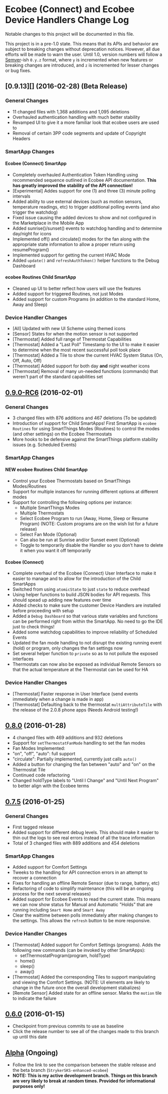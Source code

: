# Ecobee (Connect) and Ecobee Device Handlers Change Log

Notable changes to this project will be documented in this file.

This project is in a pre-1.0 state. This means that its APIs and behavior are subject to breaking changes without deprecation notices. However, all due efforts will be made to warn the user. Until 1.0, version numbers will follow a [Semver][]-ish `0.y.z` format, where `y` is incremented when new features or breaking changes are introduced, and `z` is incremented for lesser changes or bug fixes.



## [0.9.13][] (2016-02-28) **(Beta Release)**
### General Changes
* 11 changed files with 1,368 additions and 1,095 deletions
* Overhauled authentication handling with much better stability
* Revamped UI to give it a more familiar look that ecobee users are used to
* Removal of certain 3PP code segments and update of Copyright Headers


### SmartApp Changes
#### Ecobee (Connect) SmartApp
* Completely overhauled Authentication Token Handling using recommended sequence outlined in Ecobee API documentation. **This has greatly improved the stability of the API connection!**
* [Experimental] Addes support for one (1) and three (3) minute polling intervals
* Added ability to use external devices (such as motion sensors, temperature readings, etc) to trigger additional polling events (and also trigger the watchdog)
* Fixed issue causing the added devices to show and not configured in the Marketplace in the Mobile App
* Added sunrise()/sunset() events to watchdog handling and to determine day/night for icons
* Implemented off() and circulate() modes for the fan along with the appropriate state information to allow a proper return using resumeProgram()
* Implemented support for getting the current HVAC Mode
* Added `update()` and `refreshAuthToken()` helper functions to the Debug Dashboard

#### ecobee Routines Child SmartApp
* Cleaned up UI to better reflect how users will use the features
* Added support for triggered Routines, not just Modes
* Added support for custom Programs (in addition to the standard Home, Away and Sleep)


### Device Handler Changes
* [All] Updated with new UI Scheme using themed icons
* [Sensor] States for when the motion sensor is not supported
* [Thermostat] Added full range of Thermostat Capabilities
* [Thermostat] Added a "Last Poll" Timestamp to the UI to make it easier to determine when the most recent successful poll took place
* [Thermostat] Added a Tile to show the current HVAC System Status (On, Off, Auto, Off)
* [Thermostat] Added support for both day **and** night weather icons 
* [Thermostat] Removal of many un-needed functions (commands) that weren't part of the standard capabilities set




## [0.9.0-RC6][] (2016-02-01) 
### General Changes
* 3 changed files with 876 additions and 467 deletions (To be updated)
* Introduction of support for Child SmartApps! First SmartApp is `ecobee Routines` for using SmartThings Modes (Routines) to control the modes (and other settings) on the Ecobee Thermostats
* More hooks to be defensive against the SmartThings platform stability issues (e.g. Scheduled Events)

### SmartApp Changes
#### **NEW** ecobee Routines Child SmartApp
* Control your Ecobee Thermostats based on SmartThings Modes/Routines
* Support for multiple instances for running different options at different modes
* Support for controlling the following options per instance:
  * Multiple SmartThings Modes
  * Multiple Thermostats
  * Select Ecobee Program to run (Away, Home, Sleep or Resume Program) (NOTE: Custom programs are on the wish list for a future release)
  * Select Fan Mode (Optional)
  * Can also be run at Sunrise and/or Sunset event (Optional)
  * Toggle to temporarily disable the Handler so you don't have to delete it when you want it off temporarily

#### Ecobee (Connect)
* Complete overhaul of the Ecobee (Connect) User Interface to make it easier to manage and to allow for the introduction of the Child SmartApps
* Switched from using `atomicState` to just `state` to reduce overhead
* Using helper functions to build JSON bodies for API requests. This should spead up adding new features over time
* Added checks to make sure the customer Device Handlers are installed before proceeding with setup
* Added a `Debug Dashboard` so that various state variables and functions can be performed right from within the SmartApp. No need to go the IDE just to check things!
* Added some watchdog capabilities to improve reliability of Scheduled Events
* Updated the fan mode handling to not disrupt the existing running event (hold) or program, only changes the fan settings now
* Set several helper function to `private` so as to not pollute the exposed interfaces
* Thermostats can now also be exposed as individual Remote Sensors so that the actual temperature at the Thermostat can be used for HA

### Device Handler Changes
* [Thermostat] Faster response in User Interface (send events immediately when a change is made in app)
* [Thermostat] Defaulting back to the thermostat `multiAttributeTile` with the release of the 2.0.8 phone apps (Needs Android testing!)

## [0.8.0][] (2016-01-28)
*  4 changed files with 469 additions and 932 deletions
*  Support for `setThermostatFanMode` handling to set the fan modes
*  Fan Modes Implemented:
 *  "on", "off", "auto": full support
 *  "circulate": Partially implemented, currently just calls `auto()`
*  Added a button for changing the fan between "auto" and "on" on the Thermostat Tile
*  Continued code refactoring
*  Changed holdType labels to "Until I Change" and "Until Next Program" to better align with the Ecobee terms

## [0.7.5][] (2016-01-25)

### General Changes
* First tagged release
* Added support for different debug levels. This should make it easier to thin out the logs to see real errors instead of all the trace information
* Total of 3 changed files with 889 additions and 454 deletions

### SmartApp Changes
* Added support for Comfort Settings
* Tweeks to the handling for API connection errors in an attempt to recover a connection
* Fixes for handling an offline Remote Sensor (due to range, battery, etc)
* Refactoring of code to simplify maintenance (this will be an ongoing process for the next several releases)
* Added support for Ecobee Events to read the current state. This means we can now show status for Manual and Automatic "Holds" that are running including `Smart Home` and `Smart Away`
* Clear the waittime between polls immediately after making changes to the settings. This allows the `refresh` button to be more responsive. 

### Device Handler Changes
* [Thermostat] Added support for Comfort Settings (programs). Adds the following new commands (can be invoked by other SmartApps):
  * setThermostatProgram(program, holdType)
  * home()
  * sleep()
  * away()
* [Thermostat] Added the corresponding Tiles to support manipulating and viewing the Comfort Settings. (NOTE: UI elements are likely to change in the future once the overall development stabalizes)
* [Remote Sensor] Added state for an offline sensor. Marks the `motion` tile to indicate the failure


## [0.6.0][] (2016-01-15)
* Checkpoint from previous commits to use as baseline
* Click the release number to see all of the changes made to this branch up until this date


## [Alpha][] (Ongoing)
* Follow the link to see the comparison between the stable release and the beta branch (`StrykerSKS-enhanced-ecobee`)
* **NOTE: This is my active development branch. Things on this branch are very likely to break at random times. Provided for informational purposes only!**


[Semver]: http://semver.org
[0.9.0-13]: https://github.com/StrykerSKS/SmartThingsPublic/compare/v0.9.0-RC6...v0.9.13 
[0.9.0-RC6]: https://github.com/StrykerSKS/SmartThingsPublic/compare/StrykerSKS:v0.8.0...StrykerSKS:v0.9.0-RC6
[0.8.0]: https://github.com/StrykerSKS/SmartThingsPublic/compare/StrykerSKS:v0.7.5...StrykerSKS:v0.8.0
[0.7.5]: https://github.com/StrykerSKS/SmartThingsPublic/compare/302bb77d7237132caaa5281b64d4bfbf4420f7cf...StrykerSKS:v0.7.5
[0.6.0]: https://github.com/StrykerSKS/SmartThingsPublic/compare/master...StrykerSKS:302bb77d7237132caaa5281b64d4bfbf4420f7cf

[Development]: https://github.com/StrykerSKS/SmartThingsPublic/compare/StrykerSKS:v0.8.0...HEAD
[Beta]: https://github.com/StrykerSKS/SmartThingsPublic/compare/StrykerSKS:HEAD...StrykerSKS-enhanced-ecobeedevice
[Alpha]: https://github.com/StrykerSKS/SmartThingsPublic/compare/StrykerSKS:HEAD...StrykerSKS-development
